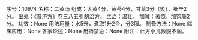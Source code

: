 序号：10974
名称：二黄汤
组成：大黄4分，黄芩4分，甘草3分（炙），细辛2分。
出处：《普济方》卷三八五引胡洽方。
主治：温壮。
加减：著惊，加钩藤2分。
功效：None
用法用量：水5升，煮取1升2合，分3服。
制备方法：None
临床应用：None
各家论述：None
用药禁忌：None
附注：此方小儿数服不痫。
